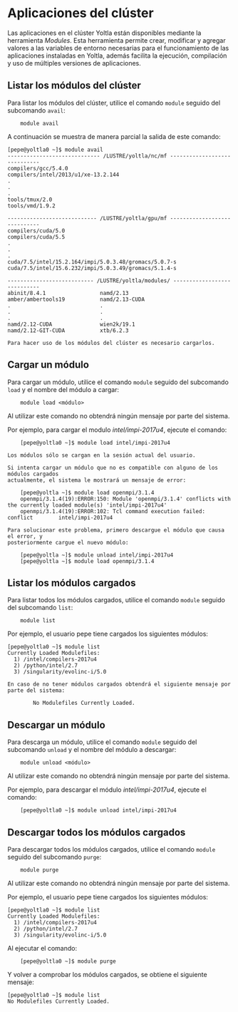 # Aplicaciones del clúster

Las aplicaciones en el clúster Yoltla están disponibles mediante la herramienta *Modules*. 
Esta herramienta permite crear, modificar y agregar valores a las variables de entorno 
necesarias para el funcionamiento de las aplicaciones instaladas en Yoltla, además facilita 
la ejecución, compilación y uso de múltiples versiones de aplicaciones.

## Listar los módulos del clúster

Para listar los módulos del clúster, utilice el comando `module` seguido del subcomando `avail`:
```
    module avail
```
A continuación se muestra de manera parcial la salida de este comando:
```
[pepe@yoltla0 ~]$ module avail
----------------------------- /LUSTRE/yoltla/nc/mf -----------------------------
compilers/gcc/5.4.0
compilers/intel/2013/u1/xe-13.2.144
.
.
.
tools/tmux/2.0
tools/vmd/1.9.2

---------------------------- /LUSTRE/yoltla/gpu/mf -----------------------------
compilers/cuda/5.0
compilers/cuda/5.5
.
.
.
cuda/7.5/intel/15.2.164/impi/5.0.3.48/gromacs/5.0.7-s
cuda/7.5/intel/15.6.232/impi/5.0.3.49/gromacs/5.1.4-s

--------------------------- /LUSTRE/yoltla/modules/ ----------------------------
abinit/8.4.1                 namd/2.13
amber/ambertools19           namd/2.13-CUDA
.                            .
.                            .
.                            .
namd/2.12-CUDA               wien2k/19.1
namd/2.12-GIT-CUDA           xtb/6.2.3
```

```admonish warning title="IMPORTANTE"
Para hacer uso de los módulos del clúster es necesario cargarlos.
```

## Cargar un módulo

Para cargar un módulo, utilice el comando `module` seguido del subcomando `load` y el 
nombre del módulo a cargar:
```
    module load <módulo>
```

Al utilizar este comando no obtendrá ningún mensaje por parte del sistema.

Por ejemplo, para cargar el modulo *intel/impi-2017u4*, ejecute el comando:
```
    [pepe@yoltla0 ~]$ module load intel/impi-2017u4
```

```admonish note title="NOTA"
Los módulos sólo se cargan en la sesión actual del usuario.
```

```admonish warning title="IMPORTANTE"
Si intenta cargar un módulo que no es compatible con alguno de los módulos cargados 
actualmente, el sistema le mostrará un mensaje de error:

    [pepe@yoltla ~]$ module load openmpi/3.1.4
    openmpi/3.1.4(19):ERROR:150: Module 'openmpi/3.1.4' conflicts with the currently loaded module(s) 'intel/impi-2017u4'
    openmpi/3.1.4(19):ERROR:102: Tcl command execution failed: conflict        intel/impi-2017u4

Para solucionar este problema, primero descargue el módulo que causa el error, y 
posteriormente cargue el nuevo módulo:

    [pepe@yoltla ~]$ module unload intel/impi-2017u4
    [pepe@yoltla ~]$ module load openmpi/3.1.4

```

## Listar los módulos cargados

Para listar todos los módulos cargados, utilice el comando `module` seguido del subcomando `list`:
```
    module list
```
Por ejemplo, el usuario pepe tiene cargados los siguientes módulos:
```
[pepe@yoltla0 ~]$ module list
Currently Loaded Modulefiles:
  1) /intel/compilers-2017u4
  2) /python/intel/2.7
  3) /singularity/evolinc-i/5.0
```

```admonish note title="NOTA"
En caso de no tener módulos cargados obtendrá el siguiente mensaje por parte del sistema:

        No Modulefiles Currently Loaded.
```

## Descargar un módulo

Para descarga un módulo, utilice el comando `module` seguido del subcomando `unload` y 
el nombre del módulo a descargar:
```
    module unload <módulo>
```
Al utilizar este comando no obtendrá ningún mensaje por parte del sistema.

Por ejemplo, para descargar el módulo *intel/impi-2017u4*, ejecute el comando:
```
    [pepe@yoltla0 ~]$ module unload intel/impi-2017u4
```

## Descargar todos los módulos cargados

Para descargar todos los módulos cargados, utilice el comando `module` seguido del 
subcomando `purge`:
```
    module purge
```

Al utilizar este comando no obtendrá ningún mensaje por parte del sistema.

Por ejemplo, el usuario pepe tiene cargados los siguientes módulos:
```
[pepe@yoltla0 ~]$ module list
Currently Loaded Modulefiles:
  1) /intel/compilers-2017u4
  2) /python/intel/2.7
  3) /singularity/evolinc-i/5.0
```

Al ejecutar el comando:
```
    [pepe@yoltla0 ~]$ module purge
```

Y volver a comprobar los módulos cargados, se obtiene el siguiente mensaje:
```
[pepe@yoltla0 ~]$ module list
No Modulefiles Currently Loaded.
```